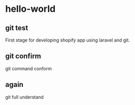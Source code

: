 # hello-world

## git test

First stage for developing shopify app using laravel and git.

## git confirm

git command conform

## again

git full understand